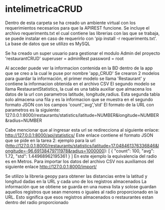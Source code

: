 # intelimetricaCRUD
Dentro de esta carpeta se ha creado un ambiente virtual con los requerimientos necesarios para que la APIREST funcione.
Se incluye el archivo requeriments.txt el cual contiene las librerias con las que se trabaja, se puede instalar en caso de
requerirlo con 'pip install -r requeriments.txt'.
La base de datos que se utilizo es MySQL

Se ha creado un super usuario para gestionar el modulo Admin del proyecto 'restaurantCRUD'
superuser = adminRest
password = root

Al acceder puede ver la informacion contenida en la BD dentro de la app que se creo a la cual le puse por nombre 'app_CRUD'
Se crearon 2 modelos para guardar la información, el primer modelo se llama 'Restaurant' y contiene la informacion obtenida en el archivo CSV
El segundo modelo se llama RestaurantStatistics, la cual es una tabla auxiliar que almacena los datos de la url con parametros latitude, longitude,radius.
Esta segunda tabla solo almacena una fila y es la informacion que se muestra en el segundo formato JSON con los campos 'count','avg','std'
El formato de la URL con parametros es la siguiente:
127.0.0.1:8000/restaurants/statistics/latitude=NUMBER&longitude=NUMBER&radius=NUMBER

Cabe mencionar que al ingresar esta url se redirecciona al siguiente enlace:
http://127.0.0.1:8000/api/statistics/
Este enlace contiene el formato JSON que se pide en la tarea 2:
ejemplo para la url (http://127.0.0.1:8000/restaurants/statistics/latitude=17.048461376336846&longitude=-96.69138479711978&radius=1000000):
[
    {
        "count": 100,
        "avg": 1.72,
        "std": 1.44968962195361
    }
]
En este ejemplo la equivalencia del radio es en Metros.
Para importar los datos del archivo CSV nos auxiliamos del siguiente enlace
http://127.0.0.1:8000/import/

Se utilizo la libreria geopy para obtener las distancias entre la latitud y longitud dadas en la URL y cada uno de los registros almacenados
La información que se obtiene se guarda en una nueva lista y solose guardan aquellos registros que sean menores o iguales al radio proporcionado en la URL.
Esto significa que esos registros almacenados o restaurantes estan dentro del radio proporcionado
